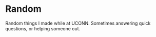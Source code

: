 # Random
Random things I made while at UCONN. Sometimes answering quick questions, or helping someone out.
